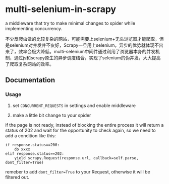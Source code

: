 # multi-selenium-in-scrapy

a middleware that try to make minimal changes to spider while implementing concurrency.

不少反爬虫做的比较复杂的网站，可能需要上selenium+无头浏览器才能爬取，但是selenium对并发并不友好，Scrapy一旦用上selenium，异步的优势就体现不出来了，效率会极大降低。multi-selenium中间件通过利用了浏览器本身的并发机制，通过js和scrapy原生的异步调度结合，实现了selenium的伪并发，大大提高了爬取复杂网站的效率。

Documentation
-------------

### Usage

1. set `CONCURRENT_REQUESTS` in settings and enable middleware

2. make a little bit change to your spider

if the page is not ready, instead of blocking the entire process it will return a status of 202 and wait for the opportunity to check again, so we need to add a condition like this:

    if response.status==200:
        do xxxx
    elif response.status==202:
        yield scrapy.Request(response.url, callback=self.parse, dont_filter=True)
    

remeber to add `dont_filter=True` to your Request, otherwise it will be filtered out.
   
